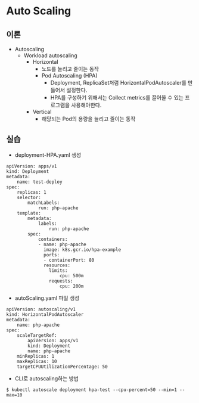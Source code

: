 # Auto Scaling
## 이론
- Autoscaling
    - Workload autoscaling
        - Horizontal
            - 노드를 늘리고 줄이는 동작
            - Pod Autoscaling (HPA)
                - Deployment, ReplicaSet처럼 HorizontalPodAutoscaler를 만들어서 설정한다.
                - HPA를 구성하기 위해서는 Collect metrics를 끌어올 수 있는 프로그램을 사용해야한다.
        - Vertical
            - 해당되는 Pod의 용량을 늘리고 줄이는 동작
## 실습
- deployment-HPA.yaml 생성
```
apiVersion: apps/v1
kind: Deployment
metadata: 
    name: test-deploy
spec: 
    replicas: 1
    selector: 
        matchLabels: 
            run: php-apache
    template: 
        metadata: 
            labels: 
                run: php-apache
        spec: 
            containers: 
            - name: php-apache
              image: k8s.gcr.io/hpa-example
              ports: 
              - containerPort: 80
              resources: 
                limits: 
                    cpu: 500m
                requests: 
                    cpu: 200m
```
- autoScaling.yaml 파일 생성
```
apiVersion: autoscaling/v1
kind: HorizontalPodAutoscaler
metadata: 
    name: php-apache
spec: 
    scaleTargetRef: 
        apiVersion: apps/v1
        kind: Deployment
        name: php-apache
    minReplicas: 1
    maxReplicas: 10
    targetCPUUtilizationPercentage: 50
```
- CLI로 autoscaling하는 방법
```
$ kubectl autoscale deployment hpa-test --cpu-percent=50 --min=1 --max=10
```